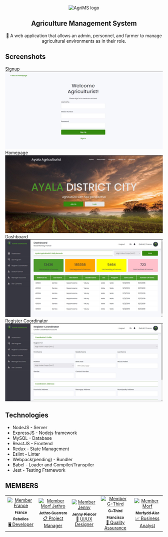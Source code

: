 <p align="center">
  <img alt="AgriMS logo" src="https://media.istockphoto.com/vectors/nature-leaf-logo-designs-concept-vector-agriculture-logo-vector-id1269265521?k=20&m=1269265521&s=170667a&w=0&h=ZGTHvY9GipYbnCODEhi70IB_0cRsOtOKFVY6Pu-TBLA=" width="250px" />
</p>
<h2 align="center">Agriculture Management System</h2>
<p align="center">🚀 A web application that allows an admin, personnel, and farmer to manage agricultural environments as in their role. </p>

## Screenshots

Signup
<img src="./screenshots/signup.JPG" alt="signup"/>
Homepage
<img src="./screenshots/homepage.JPG" alt="homepage"/>
Dashboard
<img src="./screenshots/dashboard.JPG" dlt="dashboard"/>
Register Coordinator
<img src="./screenshots/dashboard-register.JPG" dlt="dashboard-register"/>

## Technologies

- NodeJS - Server
- ExpressJS - Nodejs framework
- MySQL - Database
- ReactJS - Frontend
- Redux - State Management
- Eslint - Linter
- Webpack(pending) - Bundler
- Babel - Loader and Compiler/Transpiler
- Jest - Testing Framework

<!-- MEMBERS-LIST  -->

## MEMBERS

<table align="center">
  <tr>
    <td align="center">
      <a href="https://github.com/france-stack007">
      <img src="https://encrypted-tbn0.gstatic.com/images?q=tbn:ANd9GcRhg-eM9fZX7D8Jf3bdcBwV91f6RCGM7FJ5npKy3XHMKcf3ZV_0vOU5qpQUibyh3nfXLWo&usqp=CAU" width="100px;" alt="Member France"/><br />
      <sub><b>France Rebollos</b></sub></a><br /><a href="COMMITS" title="Developer">🖥 Developer</a>
    </td>
    <td align="center">
      <a href="https://github.com/france-stack007">
      <img src="https://encrypted-tbn0.gstatic.com/images?q=tbn:ANd9GcRhg-eM9fZX7D8Jf3bdcBwV91f6RCGM7FJ5npKy3XHMKcf3ZV_0vOU5qpQUibyh3nfXLWo&usqp=CAU" width="100px;" alt="Member Morf Jethro"/><br />
      <sub><b>Jethro Guerrero</b></sub></a><br /><a href="COMMITS" title="Project Manager">📋 Project Manager</a>
    </td>
    <td align="center">
      <a href="https://github.com/knownasJenny">
      <img src="https://avatars.githubusercontent.com/u/84020856?v=4" width="100px;" alt="Member Jenny"/><br />
      <sub><b>Jenny Pieloor</b></sub></a><br /><a href="COMMITS" title="UIUX Designer">🎨 UI/UX Designer</a>
    </td>
    <td align="center">
      <a href="https://github.com/thirdyfrancis1">
      <img src="https://encrypted-tbn0.gstatic.com/images?q=tbn:ANd9GcRhg-eM9fZX7D8Jf3bdcBwV91f6RCGM7FJ5npKy3XHMKcf3ZV_0vOU5qpQUibyh3nfXLWo&usqp=CAU" width="100px;" alt="Member G-Third"/><br />
      <sub><b>G-Third Francisco</b></sub></a><br /><a href="COMMITS" title="uality Assurance">🧿 Quality Assurance </a>
    </td>
    <td align="center">
      <a href="https://github.com/france-stack007">
      <img src="https://encrypted-tbn0.gstatic.com/images?q=tbn:ANd9GcRhg-eM9fZX7D8Jf3bdcBwV91f6RCGM7FJ5npKy3XHMKcf3ZV_0vOU5qpQUibyh3nfXLWo&usqp=CAU" width="100px;" alt="Member Morf"/><br />
      <sub><b>Morfydd Alar</b></sub></a><br /><a href="COMMITS" title="Business Analyst">📈 Business Analyst</a>
    </td>
  </tr>
</table>
